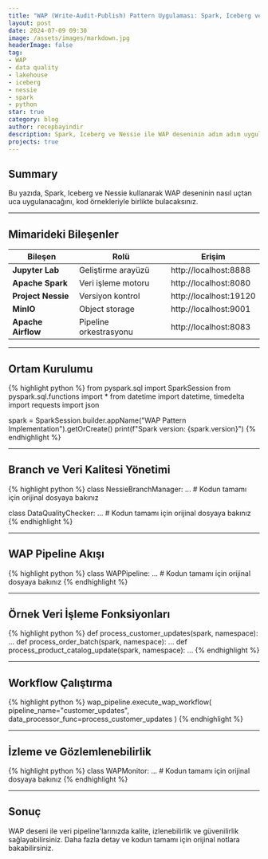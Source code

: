 ```yaml
---
title: "WAP (Write-Audit-Publish) Pattern Uygulaması: Spark, Iceberg ve Nessie ile"
layout: post
date: 2024-07-09 09:30
image: /assets/images/markdown.jpg
headerImage: false
tag:
- WAP
- data quality
- lakehouse
- iceberg
- nessie
- spark
- python
star: true
category: blog
author: recepbayindir
description: Spark, Iceberg ve Nessie ile WAP deseninin adım adım uygulaması ve Python kod örnekleriyle pratik rehber.
projects: true
---
```


## Summary

Bu yazıda, Spark, Iceberg ve Nessie kullanarak WAP deseninin nasıl uçtan uca uygulanacağını, kod örnekleriyle birlikte bulacaksınız.

---

## Mimarideki Bileşenler

| Bileşen | Rolü | Erişim |
|---------|------|--------|
| **Jupyter Lab** | Geliştirme arayüzü | http://localhost:8888 |
| **Apache Spark** | Veri işleme motoru | http://localhost:8080 |
| **Project Nessie** | Versiyon kontrol | http://localhost:19120 |
| **MinIO** | Object storage | http://localhost:9001 |
| **Apache Airflow** | Pipeline orkestrasyonu | http://localhost:8083 |

---

## Ortam Kurulumu

{% highlight python %}
from pyspark.sql import SparkSession
from pyspark.sql.functions import *
from datetime import datetime, timedelta
import requests
import json

spark = SparkSession.builder.appName("WAP Pattern Implementation").getOrCreate()
print(f"Spark version: {spark.version}")
{% endhighlight %}

---

## Branch ve Veri Kalitesi Yönetimi

{% highlight python %}
class NessieBranchManager:
    ... # Kodun tamamı için orijinal dosyaya bakınız

class DataQualityChecker:
    ... # Kodun tamamı için orijinal dosyaya bakınız
{% endhighlight %}

---

## WAP Pipeline Akışı

{% highlight python %}
class WAPPipeline:
    ... # Kodun tamamı için orijinal dosyaya bakınız
{% endhighlight %}

---

## Örnek Veri İşleme Fonksiyonları

{% highlight python %}
def process_customer_updates(spark, namespace):
    ...
def process_order_batch(spark, namespace):
    ...
def process_product_catalog_update(spark, namespace):
    ...
{% endhighlight %}

---

## Workflow Çalıştırma

{% highlight python %}
wap_pipeline.execute_wap_workflow(
    pipeline_name="customer_updates",
    data_processor_func=process_customer_updates
)
{% endhighlight %}

---

## İzleme ve Gözlemlenebilirlik

{% highlight python %}
class WAPMonitor:
    ... # Kodun tamamı için orijinal dosyaya bakınız
{% endhighlight %}

---

## Sonuç

WAP deseni ile veri pipeline'larınızda kalite, izlenebilirlik ve güvenilirlik sağlayabilirsiniz. Daha fazla detay ve kodun tamamı için orijinal notlara bakabilirsiniz. 